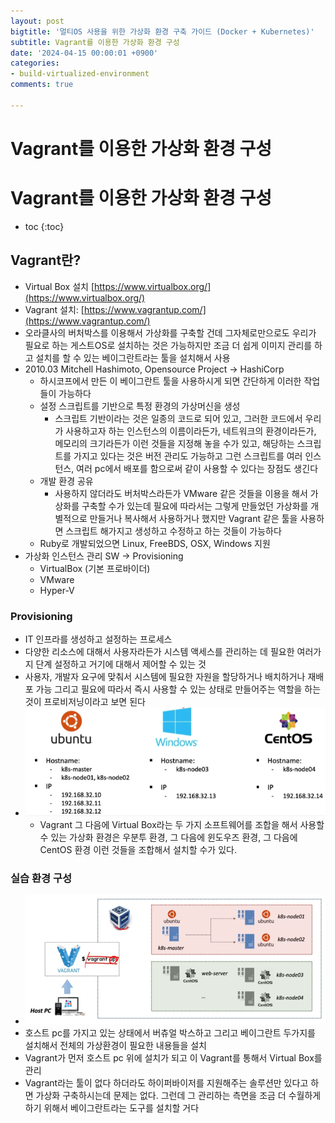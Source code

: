 ```yaml
---
layout: post
bigtitle: '멀티OS 사용을 위한 가상화 환경 구축 가이드 (Docker + Kubernetes)'
subtitle: Vagrant를 이용한 가상화 환경 구성
date: '2024-04-15 00:00:01 +0900'
categories:
- build-virtualized-environment
comments: true

---
```


# Vagrant를 이용한 가상화 환경 구성 

# Vagrant를 이용한 가상화 환경 구성

* toc
{:toc}

## Vagrant란?
+ Virtual Box 설치 [https://www.virtualbox.org/](https://www.virtualbox.org/)
+ Vagrant 설치: [https://www.vagrantup.com/](https://www.vagrantup.com/)
+ 오라클사의 버처박스를 이용해서 가상화를 구축할 건데 그자체로만으로도 우리가 필요로 하는 게스트OS로 설치하는 것은 가능하지만 조금 더 쉽게 이미지 관리를 하고 설치를 할 수 있는 베이그란트라는 툴을 설치해서 사용
+ 2010.03 Mitchell Hashimoto, Opensource Project -> HashiCorp
  + 하시코프에서 만든 이 베이그란트 툴을 사용하시게 되면 간단하게 이러한 작업들이 가능하다
  + 설정 스크립트를 기반으로 특정 환경의 가상머신을 생성
    + 스크립트 기반이라는 것은 일종의 코드로 되어 있고, 그러한 코드에서 우리가 사용하고자 하는 인스턴스의 이름이라든가, 네트워크의 환경이라든가, 메모리의 크기라든가 이런 것들을 지정해 놓을 수가 있고, 해당하는 스크립트를 가지고 있다는 것은 버전 관리도 가능하고 그런
      스크립트를 여러 인스턴스, 여러 pc에서 배포를 함으로써 같이 사용할 수 있다는 장점도 생긴다
  + 개발 환경 공유
    + 사용하지 않더라도 버처박스라든가 VMware 같은 것들을 이용을 해서 가상화를 구축할 수가 있는데 필요에 따라서는 그렇게 만들었던 가상화를 개별적으로 만들거나 복사해서 사용하거나 했지만 Vagrant 같은 툴을 사용하면 스크립트 해가지고 생성하고 수정하고 하는 것들이 가능하다
  + Ruby로 개발되었으면 Linux, FreeBDS, OSX, Windows 지원 
+ 가상화 인스턴스 관리 SW -> Provisioning
  + VirtualBox (기본 프로바이더)
  + VMware
  + Hyper-V

### Provisioning
+ IT 인프라를 생성하고 설정하는 프로세스
+ 다양한 리소스에 대해서 사용자라든가 시스템 액세스를 관리하는 데 필요한 여러가지 단계 설정하고 거기에 대해서 제어할 수 있는 것
+ 사용자, 개발자 요구에 맞춰서 시스템에 필요한 자원을 할당하거나 배치하거나 재배포 가능 그리고 필요에 따라서 즉시 사용할 수 있는 상태로 만들어주는 역할을 하는 것이 프로비저닝이라고 보면 된다 
+ ![Vagrant.png](../../../../assets/img/build-virtualized-environment/Vagrant.png)
  + Vagrant 그 다음에 Virtual Box라는 두 가지 소프트웨어를 조합을 해서 사용할 수 있는 가상화 환경은 우분투 환경, 그 다음에 윈도우즈 환경, 그 다음에 CentOS 환경 이런 것들을 조합해서 설치할 수가 있다.

### 실습 환경 구성
+ ![Vagrant_1.png](../../../../assets/img/build-virtualized-environment/Vagrant_1.png)
+ 호스트 pc를 가지고 있는 상태에서 버츄얼 박스하고 그리고 베이그란트 두가지를 설치해서 전체의 가상환경이 필요한 내용들을 설치
+ Vagrant가 먼저 호스트 pc 위에 설치가 되고 이 Vagrant를 통해서 Virtual Box를 관리
+ Vagrant라는 툴이 없다 하더라도 하이퍼바이저를 지원해주는 솔루션만 있다고 하면 가상화 구축하시는데 문제는 없다. 그런데 그 관리하는 측면을 조금 더 수월하게 하기 위해서 베이그란트라는 도구를 설치할 거다
